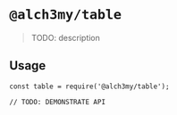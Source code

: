 # `@alch3my/table`

> TODO: description

## Usage

```
const table = require('@alch3my/table');

// TODO: DEMONSTRATE API
```
